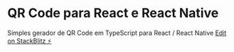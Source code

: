 # QR Code para React e React Native
Simples gerador de QR Code em TypeScript para React / React Native
[Edit on StackBlitz ⚡️](https://stackblitz.com/edit/react-ts-gtuisa)
